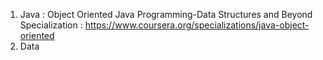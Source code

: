 1. Java : Object Oriented Java Programming-Data Structures and Beyond Specialization : https://www.coursera.org/specializations/java-object-oriented
2. Data 